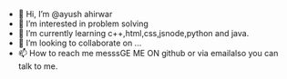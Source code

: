 - 👋 Hi, I’m @ayush ahirwar
- 👀 I’m interested in problem solving 
- 🌱 I’m currently learning c++,html,css,jsnode,python and java.
- 💞️ I’m looking to collaborate on ...
- 📫 How to reach me messsGE ME ON  github or via emailalso you can talk to me.

<!---
ayushwar/ayushwar is a ✨ special ✨ repository because its `README.md` (this file) appears on your GitHub profile.
You can click the Preview link to take a look at your changes.
--->
